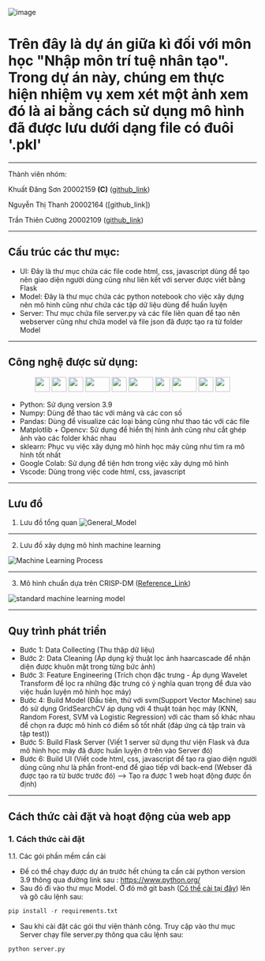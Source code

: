 ![image](https://github.com/Thefuckingdead/Student_Classification_Project/assets/95278548/17d4e5d6-665b-4d3e-8a17-9ae98f040e03)

# Trên đây là dự án giữa kì đối với môn học "Nhập môn trí tuệ nhân tạo". Trong dự án này, chúng em thực hiện nhiệm vụ xem xét một ảnh xem đó là ai bằng cách sử dụng mô hình đã được lưu dưới dạng file có đuôi '.pkl'
___

Thành viên nhóm:

Khuất Đăng Sơn 20002159 <b>(C)</b> ([github_link](https://github.com/Thefuckingdead))

Nguyễn Thị Thanh 20002164 ([github_link])

Trần Thiên Cường 20002109 ([github_link](https://github.com/TranThienCuong))
___

## Cấu trúc các thư mục:

* UI: Đây là thư mục chứa các file code html, css, javascript dùng để tạo nên giao diện người dùng cũng như liên kết với server được viết bằng Flask 
* Model: Đây là thư mục chứa các python notebook cho việc xây dựng nên mô hình cũng như chứa các tập dữ liệu dùng để huấn luyện
* Server: Thư mục chứa file server.py và các file liên quan để tạo nên webserver cũng như chứa model và file json đã được tạo ra từ folder Model
___

## Công nghệ được sử dụng:
<p align='center'>
  <a>
    <img src="https://upload.wikimedia.org/wikipedia/commons/thumb/c/c3/Python-logo-notext.svg/1869px-Python-logo-notext.svg.png" height="30" width="30">
  </a>
  
  <a>
    <img src="https://cdn.icon-icons.com/icons2/2148/PNG/512/flask_icon_132389.png" height="30" width="30">
  </a>
  
  <a>
    <img src="https://user-images.githubusercontent.com/67586773/105040771-43887300-5a88-11eb-9f01-bee100b9ef22.png" height="30" width="30">
  </a>
  
  <a>
    <img src="https://upload.wikimedia.org/wikipedia/commons/thumb/e/ed/Pandas_logo.svg/2560px-Pandas_logo.svg.png" height="30" width="50">
  </a>
  
  <a>
    <img src="https://upload.wikimedia.org/wikipedia/commons/thumb/3/32/OpenCV_Logo_with_text_svg_version.svg/831px-OpenCV_Logo_with_text_svg_version.svg.png" height="30" width="30">
  </a>
  
  <a>
    <img src="https://upload.wikimedia.org/wikipedia/commons/thumb/d/d0/Google_Colaboratory_SVG_Logo.svg/2560px-Google_Colaboratory_SVG_Logo.svg.png" height="30" width="50">
  </a>
  
  <a>
    <img src="https://upload.wikimedia.org/wikipedia/commons/thumb/8/84/Matplotlib_icon.svg/1200px-Matplotlib_icon.svg.png" height="30" width="30">
  </a>
  
  <a>
    <img src="https://upload.wikimedia.org/wikipedia/commons/thumb/0/05/Scikit_learn_logo_small.svg/1200px-Scikit_learn_logo_small.svg.png" height="30" width="50">
  </a>
  
  <a>
    <img src="https://upload.wikimedia.org/wikipedia/commons/thumb/1/1d/PyCharm_Icon.svg/1024px-PyCharm_Icon.svg.png" height="30" width="30">
  </a>
  
  <a>
    <img src="https://upload.wikimedia.org/wikipedia/commons/thumb/9/9a/Visual_Studio_Code_1.35_icon.svg/2048px-Visual_Studio_Code_1.35_icon.svg.png" height="30" width="30">
  </a>
</p>

* Python: Sử dụng version 3.9
* Numpy: Dùng để thao tác với mảng và các con số
* Pandas: Dùng để visualize các loại bảng cũng như thao tác với các file
* Matplotlib + Opencv: Sử dụng để hiển thị hình ảnh cũng như cắt ghép ảnh vào các folder khác nhau
* sklearn: Phục vụ việc xây dựng mô hình học máy cũng như tìm ra mô hình tốt nhất
* Google Colab: Sử dụng để tiện hơn trong việc xây dựng mô hình
* Vscode: Dùng trong việc code html, css, javascript
___

## Lưu đồ
1. Lưu đồ tổng quan
![General_Model](https://github.com/Thefuckingdead/Student_Classification_Project/assets/95278548/20a3d306-a0c4-4874-81a4-074ada3c07d9)
------
2. Lưu đồ xây dựng mô hình machine learning

![Machine Learning Process](https://github.com/Thefuckingdead/Student_Classification_Project/assets/95278548/e3bf2443-9135-4220-bea9-3e034d51cc91)

------
3. Mô hình chuẩn dựa trên CRISP-DM ([Reference_Link](https://en.wikipedia.org/wiki/Cross-industry_standard_process_for_data_mining))

![standard machine learning model](https://github.com/Thefuckingdead/Student_Classification_Project/assets/95278548/24b8aacf-85d0-4425-8c48-09fd977cc148)
___

## Quy trình phát triển
- Bước 1: Data Collecting (Thu thập dữ liệu)
- Bước 2: Data Cleaning (Áp dụng kỹ thuật lọc ảnh haarcascade để nhận diện được khuôn mặt trong từng bức ảnh)
- Bước 3: Feature Engineering (Trích chọn đặc trưng - Áp dụng Wavelet Transform để lọc ra những đặc trưng có ý nghĩa quan trọng để đưa vào việc huần luyện mô hình học máy)
- Bước 4: Build Model (Đầu tiên, thử với svm(Support Vector Machine) sau đó sử dụng GridSearchCV áp dụng với 4 thuật toán học máy (KNN, Random Forest, SVM và Logistic Regression) với các tham số khác nhau để chọn ra được mô hình có điểm số tốt nhất (đáp ứng cả tập train và tập test))
- Bước 5: Build Flask Server (Viết 1 server sử dụng thư viện Flask và đưa mô hình học máy đã được huấn luyện ở trên vào Server đó)
- Bước 6: Build UI (Viết code html, css, javascript để tạo ra giao diện người dùng cũng như là phần front-end để giao tiếp với back-end (Webser đã được tạo ra từ bước trước đó) --> Tạo ra được 1 web hoạt động được ổn định)

___

## Cách thức cài đặt và hoạt động của web app
### 1. Cách thức cài đặt
1.1. Các gói phần mềm cần cài

- Để có thể chạy được dự án trước hết chúng ta cần cài python version 3.9 thông qua đường link sau : https://www.python.org/ 
- Sau đó đi vào thư mục Model. Ở đó mở git bash ([Có thể cài tại đây](https://git-scm.com/)) lên và gõ câu lệnh sau:
```python
pip install -r requirements.txt
```
- Sau khi cài đặt các gói thư viện thành công. Truy cập vào thư mục Server chạy file server.py thông qua câu lệnh sau:
```python
python server.py
```


